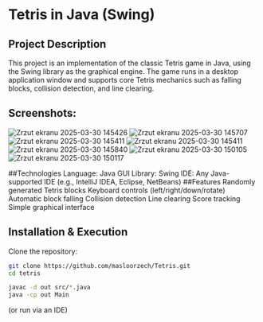 # Tetris in Java (Swing)
## Project Description
This project is an implementation of the classic Tetris game in Java, using the Swing library as the graphical engine. The game runs in a desktop application window and supports core Tetris mechanics such as falling blocks, collision detection, and line clearing.

## Screenshots:
![Zrzut ekranu 2025-03-30 145426](https://github.com/user-attachments/assets/e3ed31f6-5098-4025-9505-58bdf37a9f7e)
![Zrzut ekranu 2025-03-30 145707](https://github.com/user-attachments/assets/fe3e067b-39db-43b6-aa16-edff30b589d5)
![Zrzut ekranu 2025-03-30 145411](https://github.com/user-attachments/assets/23130f41-df66-4b41-a01a-b2f39636882b)
![Zrzut ekranu 2025-03-30 145411](https://github.com/user-attachments/assets/6527fa06-7227-48a0-9b8c-f083fd6fefb9)
![Zrzut ekranu 2025-03-30 145840](https://github.com/user-attachments/assets/a036194c-71e9-4eb6-aa93-a05fba0619b6)
![Zrzut ekranu 2025-03-30 150105](https://github.com/user-attachments/assets/e015c64d-009c-4542-be4d-3930912218e8)
![Zrzut ekranu 2025-03-30 150117](https://github.com/user-attachments/assets/30159d59-acfa-4fed-93d4-fb3b5d783378)

##Technologies
Language: Java
GUI Library: Swing
IDE: Any Java-supported IDE (e.g., IntelliJ IDEA, Eclipse, NetBeans)
##Features
Randomly generated Tetris blocks
Keyboard controls (left/right/down/rotate)
Automatic block falling
Collision detection
Line clearing
Score tracking
Simple graphical interface
## Installation & Execution
Clone the repository:
```sh
git clone https://github.com/masloorzech/Tetris.git
cd tetris
```
```sh
javac -d out src/*.java
java -cp out Main
```
(or run via an IDE)
